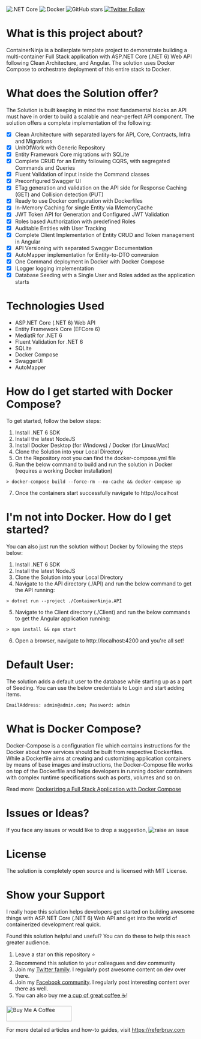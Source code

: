 ![.NET Core](https://github.com/referbruv/ContainerNinja.CleanArchitecture/workflows/.NET/badge.svg?branch=master)
![.Docker](https://github.com/referbruv/ContainerNinja.CleanArchitecture/workflows/Docker%20Image%20CI/badge.svg?branch=master)
![GitHub stars](https://img.shields.io/github/stars/referbruv/ContainerNinja.CleanArchitecture)
[![Twitter Follow](https://img.shields.io/twitter/follow/referbruv?style=social&label=follow)](https://twitter.com/referbruv)

# What is this project about?

ContainerNinja is a boilerplate template project to demonstrate building a multi-container Full Stack application with ASP.NET Core (.NET 6) Web API following Clean Architecture, and Angular. The solution uses Docker Compose to orchestrate deployment of this entire stack to Docker.

# What does the Solution offer?

The Solution is built keeping in mind the most fundamental blocks an API must have in order to build a scalable and near-perfect API component. The solution offers a complete implementation of the following:

- [x] Clean Architecture with separated layers for API, Core, Contracts, Infra and Migrations
- [x] UnitOfWork with Generic Repository
- [x] Entity Framework Core migrations with SQLite
- [x] Complete CRUD for an Entity following CQRS, with segregated Commands and Queries
- [x] Fluent Validation of input inside the Command classes
- [x] Preconfigured Swagger UI
- [x] ETag generation and validation on the API side for Response Caching (GET) and Collision detection (PUT)
- [x] Ready to use Docker configuration with Dockerfiles
- [x] In-Memory Caching for single Entity via IMemoryCache
- [x] JWT Token API for Generation and Configured JWT Validation
- [x] Roles based Authorization with predefined Roles
- [x] Auditable Entities with User Tracking
- [x] Complete Client Implementation of Entity CRUD and Token management in Angular
- [x] API Versioning with separated Swagger Documentation
- [x] AutoMapper implementation for Entity-to-DTO conversion
- [x] One Command deployment in Docker with Docker Compose
- [x] ILogger logging implementation
- [x] Database Seeding with a Single User and Roles added as the application starts

# Technologies Used

* ASP.NET Core (.NET 6) Web API
* Entity Framework Core (EFCore 6)
* MediatR for .NET 6
* Fluent Validation for .NET 6
* SQLite
* Docker Compose
* SwaggerUI
* AutoMapper

# How do I get started with Docker Compose?

To get started, follow the below steps:

1. Install .NET 6 SDK
2. Install the latest NodeJS 
3. Install Docker Desktop (for Windows) / Docker (for Linux/Mac)
4. Clone the Solution into your Local Directory
5. On the Repository root you can find the docker-compose.yml file
6. Run the below command to build and run the solution in Docker (requires a working Docker installation)

```
> docker-compose build --force-rm --no-cache && docker-compose up
```

7. Once the containers start successfully navigate to http://localhost

# I'm not into Docker. How do I get started?

You can also just run the solution without Docker by following the steps below:

1. Install .NET 6 SDK
2. Install the latest NodeJS 
3. Clone the Solution into your Local Directory
4. Navigate to the API directory (./API) and run the below command to get the API running:

```
> dotnet run --project ./ContainerNinja.API
```

5. Navigate to the Client directory (./Client) and run the below commands to get the Angular application running:

```
> npm install && npm start
```

6. Open a browser, navigate to http://localhost:4200 and you're all set! 

# Default User:

The solution adds a default user to the database while starting up as a part of Seeding. You can use the below credentials to Login and start adding items.

```
EmailAddress: admin@admin.com; Password: admin
```

# What is Docker Compose?

Docker-Compose is a configuration file which contains instructions for the Docker about how services should be built from respective Dockerfiles. While a Dockerfile aims at creating and customizing application containers by means of base images and instructions, the Docker-Compose file works on top of the Dockerfile and helps developers in running docker containers with complex runtime specifications such as ports, volumes and so on.

Read more: [Dockerizing a Full Stack Application with Docker Compose](https://referbruv.com/blog/posts/dockerizing-multiple-services-integrating-angular-with-aspnetcore-api-via-docker-compose)

# Issues or Ideas?

If you face any issues or would like to drop a suggestion, ![raise an issue](https://github.com/referbruv/ContainerNinja.CleanArchitecture/issues/new/choose)

# License

The solution is completely open source and is licensed with MIT License.

# Show your Support 

I really hope this solution helps developers get started on building awesome things with ASP.NET Core (.NET 6) Web API and get into the world of containerized development real quick. 

Found this solution helpful and useful? You can do these to help this reach greater audience.

1. Leave a star on this repository :star:
2. Recommend this solution to your colleagues and dev community
3. Join my [Twitter family](https://twitter.com/referbruv). I regularly post awesome content on dev over there.
4. Join my [Facebook community](https://www.facebook.com/referbruv). I regularly post interesting content over there as well.
5. You can also buy me [a cup of great coffee :coffee:](https://www.buymeacoffee.com/referbruv)!

<a href="https://www.buymeacoffee.com/referbruv" target="_blank"><img src="https://cdn.buymeacoffee.com/buttons/default-orange.png" alt="Buy Me A Coffee" height="41" width="174"></a>

For more detailed articles and how-to guides, visit https://referbruv.com
